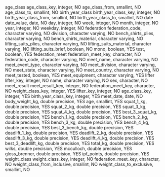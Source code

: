 age_class
  age_class_key, integer, NO
  age_class_from, smallint, NO
  age_class_to, smallint, NO
birth_year_class
  birth_year_class_key, integer, NO
  birth_year_class_from, smallint, NO
  birth_year_class_to, smallint, NO
date
  date_value, date, NO
  day, integer, NO
  week, integer, NO
  month, integer, NO
  year, integer, NO
  weekday, integer, NO
federation
  federation_code, character varying, NO
  division, character varying, NO
  bench_shirts_plies, character varying, NO
  bench_shirts_material, character varying, NO
  lifting_suits_plies, character varying, NO
  lifting_suits_material, character varying, NO
  lifting_suits_brief, boolean, NO
  mono, boolean, YES
  test, boolean, YES
federation_meet
  federation_meet_key, character, NO
  federation_code, character varying, NO
  meet_name, character varying, NO
  meet_event_type, character varying, NO
  meet_division, character varying, NO
  meet_state, character varying, NO
  meet_country, character varying, NO
  meet_tested, boolean, YES
  meet_equipment, character varying, YES
lifter
  lifter_key, integer, NO
  name, character varying, NO
  sex, character, NO
meet_result
  meet_result_key, integer, NO
  federation_meet_key, character, NO
  weight_class_key, integer, YES
  lifter_key, integer, NO
  age_class_key, integer, YES
  birth_year_class_key, integer, YES
  meet_date, date, NO
  body_weight_kg, double precision, YES
  age, smallint, YES
  squat_1_kg, double precision, YES
  squat_2_kg, double precision, YES
  squat_3_kg, double precision, YES
  squat_4_kg, double precision, YES
  best_3_squat_kg, double precision, YES
  bench_1_kg, double precision, YES
  bench_2_kg, double precision, YES
  bench_3_kg, double precision, YES
  bench_4_kg, double precision, YES
  best_3_bench_kg, double precision, YES
  deadlift_1_kg, double precision, YES
  deadlift_2_kg, double precision, YES
  deadlift_3_kg, double precision, YES
  deadlift_4_kg, double precision, YES
  best_3_deadlift_kg, double precision, YES
  total_kg, double precision, YES
  wilks, double precision, YES
  mcculloch, double precision, YES
  gloss_brenner, double precision, YES
  ipf_points, double precision, YES
weight_class
  weight_class_key, integer, NO
  federation_meet_key, character, NO
  weight_class_from_inclusive, smallint, NO
  weight_class_to_exclusive, smallint, NO
